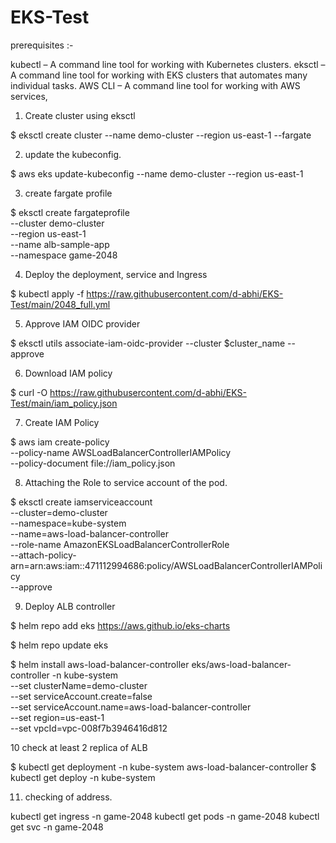 # EKS-Test

prerequisites :-

kubectl – A command line tool for working with Kubernetes clusters. 
eksctl – A command line tool for working with EKS clusters that automates many individual tasks. 
AWS CLI – A command line tool for working with AWS services, 

1. Create cluster using eksctl

$ eksctl create cluster --name demo-cluster --region us-east-1 --fargate

2. update the kubeconfig.

$ aws eks update-kubeconfig --name demo-cluster --region us-east-1

3. create fargate profile 

$ eksctl create fargateprofile \
    --cluster demo-cluster \
    --region us-east-1 \
    --name alb-sample-app \
    --namespace game-2048

4. Deploy the deployment, service and Ingress

$ kubectl apply -f https://raw.githubusercontent.com/d-abhi/EKS-Test/main/2048_full.yml


5. Approve IAM OIDC provider 

$ eksctl utils associate-iam-oidc-provider --cluster $cluster_name --approve


6. Download IAM policy

$ curl -O https://raw.githubusercontent.com/d-abhi/EKS-Test/main/iam_policy.json

7. Create IAM Policy

$ aws iam create-policy \
    --policy-name AWSLoadBalancerControllerIAMPolicy \
    --policy-document file://iam_policy.json

8. Attaching the Role to service account of the pod.


$ 
eksctl create iamserviceaccount \
  --cluster=demo-cluster \
  --namespace=kube-system \
  --name=aws-load-balancer-controller \
  --role-name AmazonEKSLoadBalancerControllerRole \
  --attach-policy-arn=arn:aws:iam::471112994686:policy/AWSLoadBalancerControllerIAMPolicy \
  --approve

9. Deploy ALB controller

$ helm repo add eks https://aws.github.io/eks-charts

$ helm repo update eks

$ helm install aws-load-balancer-controller eks/aws-load-balancer-controller -n kube-system \
  --set clusterName=demo-cluster \
  --set serviceAccount.create=false \
  --set serviceAccount.name=aws-load-balancer-controller \
  --set region=us-east-1 \
  --set vpcId=vpc-008f7b3946416d812

10 check at least 2 replica of ALB

$  kubectl get deployment -n kube-system aws-load-balancer-controller
$ kubectl get deploy -n kube-system

11. checking of address. 

kubectl get ingress -n game-2048
kubectl get pods -n game-2048 
kubectl get svc -n game-2048










 

